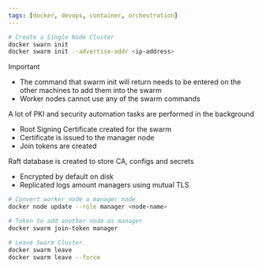 ```yaml
---
tags: [docker, devops, container, orchestration]
---
```


````bash
# Create a Single Node Cluster
docker swarn init
docker swarm init --advertise-addr <ip-address>
````

 > [!important]
 > * The command that swarm init will return needs to be entered on the other machines to add them into the swarm
 > * Worker nodes cannot use any of the swarm commands

A lot of PKI and security automation tasks are performed in the background

* Root Signing Certificate created for the swarm
* Certificate is issued to the manager node
* Join tokens are created 

Raft database is created to store CA, configs and secrets

* Encrypted by default on disk
* Replicated logs amount managers using mutual TLS

````bash
# Convert worker node a manager node
docker node update --role manager <node-name>

# Token to add another node as manager
docker swarm join-token manager

# Leave Swarm Cluster
docker swarm leave
docker swarm leave --force
````

